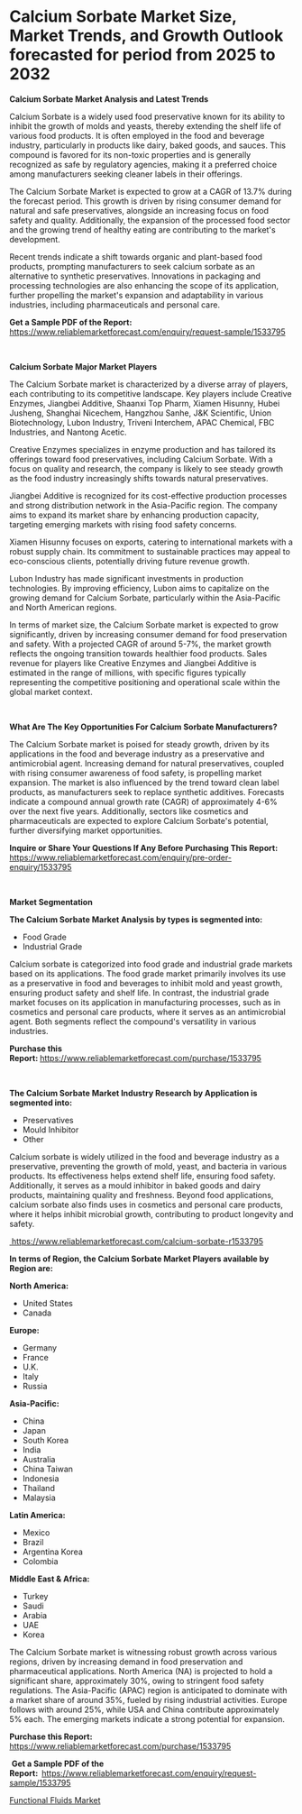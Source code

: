 <p><h1>Calcium Sorbate Market Size, Market Trends, and Growth Outlook forecasted for period from 2025 to 2032</h1></p><p><strong>Calcium Sorbate Market Analysis and Latest Trends</strong></p>
<p><p>Calcium Sorbate is a widely used food preservative known for its ability to inhibit the growth of molds and yeasts, thereby extending the shelf life of various food products. It is often employed in the food and beverage industry, particularly in products like dairy, baked goods, and sauces. This compound is favored for its non-toxic properties and is generally recognized as safe by regulatory agencies, making it a preferred choice among manufacturers seeking cleaner labels in their offerings.</p><p>The Calcium Sorbate Market is expected to grow at a CAGR of 13.7% during the forecast period. This growth is driven by rising consumer demand for natural and safe preservatives, alongside an increasing focus on food safety and quality. Additionally, the expansion of the processed food sector and the growing trend of healthy eating are contributing to the market's development. </p><p>Recent trends indicate a shift towards organic and plant-based food products, prompting manufacturers to seek calcium sorbate as an alternative to synthetic preservatives. Innovations in packaging and processing technologies are also enhancing the scope of its application, further propelling the market's expansion and adaptability in various industries, including pharmaceuticals and personal care.</p></p>
<p><strong>Get a Sample PDF of the Report:&nbsp;</strong> <a href="https://www.reliablemarketforecast.com/enquiry/request-sample/1533795?utm_campaign=2479&utm_medium=2&utm_source=Github&utm_content=ia&utm_term=31032025&utm_id=calcium-sorbate">https://www.reliablemarketforecast.com/enquiry/request-sample/1533795</a></p>
<p>&nbsp;</p>
<p><strong>Calcium Sorbate Major Market Players</strong></p>
<p><p>The Calcium Sorbate market is characterized by a diverse array of players, each contributing to its competitive landscape. Key players include Creative Enzymes, Jiangbei Additive, Shaanxi Top Pharm, Xiamen Hisunny, Hubei Jusheng, Shanghai Nicechem, Hangzhou Sanhe, J&K Scientific, Union Biotechnology, Lubon Industry, Triveni Interchem, APAC Chemical, FBC Industries, and Nantong Acetic.</p><p>Creative Enzymes specializes in enzyme production and has tailored its offerings toward food preservatives, including Calcium Sorbate. With a focus on quality and research, the company is likely to see steady growth as the food industry increasingly shifts towards natural preservatives.</p><p>Jiangbei Additive is recognized for its cost-effective production processes and strong distribution network in the Asia-Pacific region. The company aims to expand its market share by enhancing production capacity, targeting emerging markets with rising food safety concerns.</p><p>Xiamen Hisunny focuses on exports, catering to international markets with a robust supply chain. Its commitment to sustainable practices may appeal to eco-conscious clients, potentially driving future revenue growth.</p><p>Lubon Industry has made significant investments in production technologies. By improving efficiency, Lubon aims to capitalize on the growing demand for Calcium Sorbate, particularly within the Asia-Pacific and North American regions.</p><p>In terms of market size, the Calcium Sorbate market is expected to grow significantly, driven by increasing consumer demand for food preservation and safety. With a projected CAGR of around 5-7%, the market growth reflects the ongoing transition towards healthier food products. Sales revenue for players like Creative Enzymes and Jiangbei Additive is estimated in the range of millions, with specific figures typically representing the competitive positioning and operational scale within the global market context.</p></p>
<p>&nbsp;</p>
<p><strong>What Are The Key Opportunities For Calcium Sorbate Manufacturers?</strong></p>
<p><p>The Calcium Sorbate market is poised for steady growth, driven by its applications in the food and beverage industry as a preservative and antimicrobial agent. Increasing demand for natural preservatives, coupled with rising consumer awareness of food safety, is propelling market expansion. The market is also influenced by the trend toward clean label products, as manufacturers seek to replace synthetic additives. Forecasts indicate a compound annual growth rate (CAGR) of approximately 4-6% over the next five years. Additionally, sectors like cosmetics and pharmaceuticals are expected to explore Calcium Sorbate's potential, further diversifying market opportunities.</p></p>
<p><strong>Inquire or Share Your Questions If Any Before Purchasing This Report:</strong> <a href="https://www.reliablemarketforecast.com/enquiry/pre-order-enquiry/1533795?utm_campaign=2479&utm_medium=2&utm_source=Github&utm_content=ia&utm_term=31032025&utm_id=calcium-sorbate">https://www.reliablemarketforecast.com/enquiry/pre-order-enquiry/1533795</a></p>
<p>&nbsp;</p>
<p><strong>Market Segmentation</strong></p>
<p><strong>The Calcium Sorbate Market Analysis by types is segmented into:</strong></p>
<p><ul><li>Food Grade</li><li>Industrial Grade</li></ul></p>
<p><p>Calcium sorbate is categorized into food grade and industrial grade markets based on its applications. The food grade market primarily involves its use as a preservative in food and beverages to inhibit mold and yeast growth, ensuring product safety and shelf life. In contrast, the industrial grade market focuses on its application in manufacturing processes, such as in cosmetics and personal care products, where it serves as an antimicrobial agent. Both segments reflect the compound's versatility in various industries.</p></p>
<p><strong>Purchase this Report:&nbsp;</strong><a href="https://www.reliablemarketforecast.com/purchase/1533795?utm_campaign=2479&utm_medium=2&utm_source=Github&utm_content=ia&utm_term=31032025&utm_id=calcium-sorbate">https://www.reliablemarketforecast.com/purchase/1533795</a></p>
<p>&nbsp;</p>
<p><strong>The Calcium Sorbate Market Industry Research by Application is segmented into:</strong></p>
<p><ul><li>Preservatives</li><li>Mould Inhibitor</li><li>Other</li></ul></p>
<p><p>Calcium sorbate is widely utilized in the food and beverage industry as a preservative, preventing the growth of mold, yeast, and bacteria in various products. Its effectiveness helps extend shelf life, ensuring food safety. Additionally, it serves as a mould inhibitor in baked goods and dairy products, maintaining quality and freshness. Beyond food applications, calcium sorbate also finds uses in cosmetics and personal care products, where it helps inhibit microbial growth, contributing to product longevity and safety.</p></p>
<p><a href="https://www.reliablemarketforecast.com/calcium-sorbate-r1533795?utm_campaign=2479&utm_medium=2&utm_source=Github&utm_content=ia&utm_term=31032025&utm_id=calcium-sorbate">&nbsp;https://www.reliablemarketforecast.com/calcium-sorbate-r1533795</a></p>
<p><strong>In terms of Region, the Calcium Sorbate Market Players available by Region are:</strong></p>
<p>
    <p> <strong> North America: </strong>
        <ul>
            <li>United States</li>
            <li>Canada</li>
        </ul>
        </p> 
    <p> <strong> Europe: </strong>
        <ul>
            <li>Germany</li>
            <li>France</li>
            <li>U.K.</li>
            <li>Italy</li>
            <li>Russia</li>
        </ul>
        </p> 
    <p> <strong> Asia-Pacific: </strong>
        <ul>
            <li>China</li>
            <li>Japan</li>
            <li>South Korea</li>
            <li>India</li>
            <li>Australia</li>
            <li>China Taiwan</li>
            <li>Indonesia</li>
            <li>Thailand</li>
            <li>Malaysia</li>
        </ul>
        </p> 
    <p> <strong> Latin America: </strong>
        <ul>
            <li>Mexico</li>
            <li>Brazil</li>
            <li>Argentina Korea</li>
            <li>Colombia</li>
        </ul>
        </p> 
    <p> <strong> Middle East & Africa: </strong>
        <ul>
            <li>Turkey</li>
            <li>Saudi</li>
            <li>Arabia</li>
            <li>UAE</li>
            <li>Korea</li>
        </ul>
    </p>
    </p>
<p><p>The Calcium Sorbate market is witnessing robust growth across various regions, driven by increasing demand in food preservation and pharmaceutical applications. North America (NA) is projected to hold a significant share, approximately 30%, owing to stringent food safety regulations. The Asia-Pacific (APAC) region is anticipated to dominate with a market share of around 35%, fueled by rising industrial activities. Europe follows with around 25%, while USA and China contribute approximately 5% each. The emerging markets indicate a strong potential for expansion.</p></p>
<p><strong>Purchase this Report: </strong><a href="https://www.reliablemarketforecast.com/purchase/1533795?utm_campaign=2479&utm_medium=2&utm_source=Github&utm_content=ia&utm_term=31032025&utm_id=calcium-sorbate">https://www.reliablemarketforecast.com/purchase/1533795</a></p>
<p>&nbsp;<strong>Get a Sample PDF of the Report:&nbsp;&nbsp;</strong><a href="https://www.reliablemarketforecast.com/enquiry/request-sample/1533795?utm_campaign=2479&utm_medium=2&utm_source=Github&utm_content=ia&utm_term=31032025&utm_id=calcium-sorbate">https://www.reliablemarketforecast.com/enquiry/request-sample/1533795</a></p>
<p><strong></strong></p>
<p><p><a href="https://github.com/tambraunrue691969/Market-Research-Report-List-1/blob/main/functional-fluids-market.md?utm_campaign=2479&utm_medium=2&utm_source=Github&utm_content=ia&utm_term=31032025&utm_id=calcium-sorbate">Functional Fluids Market</a></p></p>